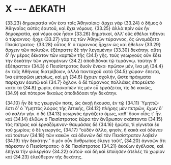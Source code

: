 
# X --- ΔΕΚΑΤΗ

{33.23} δημοκρατία νῦν ἐστι τοῖς Ἀθηναίοις· ἄρχει γὰρ {33.24} ὁ δῆμος ὁ Ἀθηναῖος αὐτὸς ἑαυτοῦ, καὶ ἔχει νόμους. {33.25} ἀλλὰ πρὶν οὐκ ἦν δημοκρατία, καὶ νόμοι οὐκ ἦσαν {33.26} δημοτικοί, ἀλλ’ οὓς ἐθέλοι τιθέναι ὁ τύραννος· ἦρχε {33.27} γάρ τις τῶν Ἀθηνῶν τύραννος, ὃς ὠνομάζετο Πεισίστρατος· {33.28} οὗτος δ’ ὁ τύραννος ἦρχεν ὠς καὶ ἤθελεν {33.29} ἄρχειν τῶν πολιτῶν. ἐξέπραττε δὲ τὴν λεγομένην {33.30} δεκάτην. αὕτη δ’ ἦν μέρος δέκατον τῶν καρπῶν τῆς  {34.1} γῆς. τοὺς γεωργοὺς οὖν ἔδει τὴν δεκάτην τῶν γιγνομένων {34.2} ἀποδιδόναι τῷ τυράννῳ. ταύτην δ’ ἐξέπραττεν {34.3} ὁ Πεισίστρατος δυοῖν ἕνεκα· πρῶτον μέν, ἵνα μὴ {34.4} ἐν ταῖς Ἀθήναις διατρίβοιεν, ἀλλὰ πανταχοῦ κατὰ {34.5} χώραν· ἔπειτα, ἵνα εὐπορῶσι μετρίως, καὶ μὴ {34.6} ἔχοιεν σχολήν, ὥστε πράγματα παρέχειν ἑαυτῷ καὶ {34.7} ὄχλον. ὁ δὲ τύραννος πολλάκις ἐπορεύετο κατὰ τὰ {34.8} χωρία, ἐπισκοπῶν τίς μὲν εὖ ἐργάζεται, τίς δὲ κακῶς, {34.9} καὶ πότερον δικαίως ἀποδιδόασι τὴν δεκάτην.

{34.10} ἦν δέ τις γεωργῶν ποτε, ὡς ἀκοῇ ἤκουσα, ἐν τῷ {34.11} Ὑμηττῷ· ἔστι δ’ ὁ Ὑμηττὸς λόφος τῆς Ἀττικῆς, {34.12} πλήρης μὲν πετρῶν, ἔχων δ’ οὐ καλὴν γῆν. ὁ δὲ {34.13} γεωργὸς ἠργάζετο ὅμως, καθ’ ὅσον οἷός τ’ ἦν. καὶ {34.14} ἐλθὼν ὁ Πεισίστρατος ἑώρα τὸν ἄνθρωπον σκάπτοντα {34.15} τὰς πέτρας καὶ ἐργαζόμενον· θαυμάσας δὲ {34.16} ἠρώτα, τί γίγνεται ἐκ τοῦ χωρίου; ὁ δὲ γεωργός, {34.17} “οὐδὲν ἄλλο, φησίν, ἢ κακὰ καὶ ὀδύναι· καὶ τούτων {34.18} τῶν κακῶν καὶ ὀδυνῶν δεῖ τὸν Πεισίστρατον λαβεῖν {34.19} τὴν δεκάτην.” ὁ μὲν οὖν ἄνθρωπος ἔλεγε ταῦτ’, {34.20} ἀγνοῶν ὅτι πάρεστιν ὁ Πεισίστρατος· ὁ δὲ Πεισίστρατος {34.21} ἀκούων ἐγέλασε, καὶ ἐπῄνει τὴν φιλεργίαν {34.22} αὐτοῦ· καὶ δὴ καὶ ἐποίησεν ἀτελὲς τὸ χωρίον καὶ {34.23} ἐλεύθερον τῆς δεκάτης.

